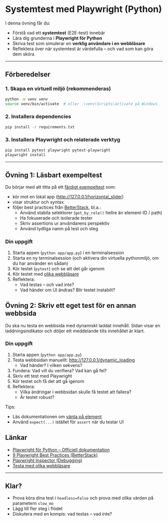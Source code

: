 # Systemtest med Playwright (Python)

I denna övning får du:
- Förstå vad ett **systemtest** (E2E-test) innebär
- Lära dig grunderna i **Playwright för Python**
- Skriva test som simulerar en **verklig användare i en webbläsare**
- Reflektera över när systemtest är värdefulla – och vad som kan göra dem sköra

---

## Förberedelser

### 1. Skapa en virtuell miljö (rekommenderas)

```bash
python -m venv venv
source venv/bin/activate  # eller .\venv\Scripts\activate på Windows
```

### 2. Installera dependencies

```bash
pip install -r requirements.txt
```


### 3. Installera Playwright och relaterade verktyg

```bash
pip install pytest playwright pytest-playwright
playwright install
```

---

## Övning 1: Läsbart exempeltest

Du börjar med att titta på ett [färdigt exempeltest](./tests/system/test_example.py) som:
- kör mot en lokal app (http://127.0.0.1/horizontal_slider)
- visar struktur och syntax
- följer best practices från [BetterStack](https://betterstack.com/community/guides/testing/playwright-best-practices/), bl.a.:
  - Använd stabila selektorer (`get_by_role()` hellre än element-ID / path)
  - Ha fokuserade och isolerade tester
  - Skriv assertions ur användarens perspektiv
  - Använd tydliga namn på test och steg

### Din uppgift

1. Starta appen (`python app/app.py`) i en terminalsession
2. Starta en ny terminalsession (och aktivera din virtuella pythonmiljö, om du har använder en sådan)
2. Kör testet (`pytest`) och se att det går igenom
3. Kör testet med [olika webbläsare](https://playwright.dev/python/docs/browsers)
4. Reflektera:
   - Vad testas – och vad inte?
   - Vad händer om UI ändras? Blir testet instabilt?

## Övning 2: Skriv ett eget test för en annan webbsida

Du ska nu testa en webbsida med dynamiskt laddat innehåll. Sidan visar en laddningsindikator och döljer ett meddelande tills innehållet är klart.

### Din uppgift
1. Starta appen (`python app/app.py`)
2. Testa webbsidan manuellt: http://127.0.0.1/dynamic_loading
    - Vad händer? I vilken sekvens?
3. Fundera: Vad vill du verifiera? Vad kan gå fel?
4. Skriv ett test med Playwright
5. Kör testet och få det att gå igenom
6. Reflektera:
   - Vilka ändringar i webbsidan skulle få testet att fallera?
   - Är testet robust?

Tips:
- Läs dokumentationen om [vänta på element](https://playwright.dev/docs/actionability)
- Använd `expect(...)` istället för `assert` när du testar UI

## Länkar

- [Playwright för Python – Officiell dokumentation](https://playwright.dev/python/)
- [9 Playwright Best Practices (BetterStack)](https://betterstack.com/community/guides/testing/playwright-best-practices/)
- [Playwright Inspector (Debugging)](https://playwright.dev/python/docs/debug)
- [Testa med olika webbläsare](https://playwright.dev/python/docs/browsers)

---

## Klar?

- Prova köra dina test i `headless=False` och prova med olika värden på parametern `slow_mo`
- Lägg till fler steg i flödet
- Diskutera med en kompis: vad testas – vad inte?
